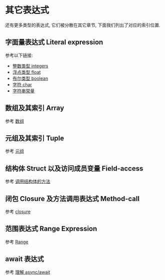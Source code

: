 # 其它表达式

还有更多类型的表达式, 它们被分散在其它章节, 下面我们列出了对应的索引位置.

## 字面量表达式 Literal expression

参考以下链接:

- [整数类型 integers](../primitives/integer.md)
- [浮点类型 float](../primitives/floating-point.md)
- [布尔类型 boolean](../primitives/bool.md)
- [字符 char](../primitives/char.md)
- [字符串常量](../strings/string-literals.md)

## 数组及其索引 Array

参考 [数组](../primitives/array.md)

## 元组及其索引 Tuple

参考 [元组](../primitives/tuple.md)

## 结构体 Struct 以及访问成员变量 Field-access

参考 [调用结构体的方法](../structs/method-call.md)

## 闭包 Closure 及方法调用表达式 Method-call

参考 [closure](../closure/closure.md)

## 范围表达式 Range Expression

参考 [Range](../ops/range.md)

## await 表达式

参考 [理解 async/await](../async/async-await.md)

